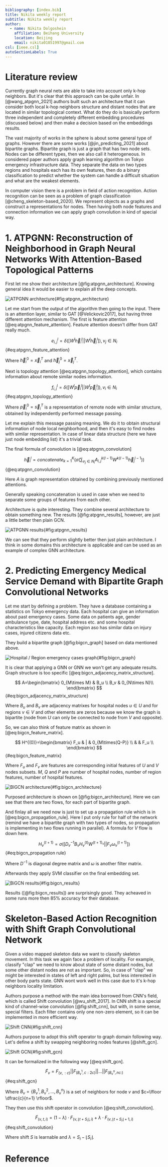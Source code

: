 ```yaml
---
bibliography: [index.bib]
title: Nikita weekly report
subtitle: Nikita weekly report
author:
  - name: Nikita Dolgoshein
    affiliation: Beihang University
    location: Beijing
    email: nikita01051997@gmail.com
csl: [ieee.csl]
autoSectionLabels: True
---
```


# Literature review

Currently graph neural nets are able to take into account only k-hop neighbors. But it's clear that this approach can be quite unfair. In [@wang_atpgnn_2021] authors built such an architecture that it can consider both local k-hop neighbors structure and distant nodes that are located in similar topological context. What do they do is basically perform three independent and completely different embedding procedures (discussed below) and then make a decision based on the embeddings results.

The vast majority of works in the sphere is about some general type of graphs. However there are some works [@jin_predicting_2021] about bipartite graphs. Bipartite graph is just a graph that has two node sets. Nodes can be different types, then we also call it heterogeneous. In considered paper authors apply graph learning algorithm on Tokyo emergency infrastructure data. They separate the data on two types regions and hospitals each has its own features, then do a binary classification to predict whether the system can handle a difficult situation and what are the weakest elements.

In computer vision there is a problem in field of action recognition. Action recognition can be seen as a problem of graph classification [@cheng_skeleton-based_2020]. We represent objects as a graphs and construct a representations for nodes. Then having both node features and connection information we can apply graph convolution in kind of special way.

# 1. ATPGNN: Reconstruction of Neighborhood in Graph Neural Networks With Attention-Based Topological Patterns

First let me show their architecture [@fig:atpgnn_architecture]. Knowing general idea it would be easier to explain all the deep concepts.

![ATPGNN architecture](atpgnn_architecture.png){#fig:atpgnn_architecture}

Let me start from the output of the algorithm then going to the input. There is an attention layer, similar to GAT [@Velickovic2017], but having three different attention mechanism. The first is feature attention [@eq:atpgnn_feature_attention]. Feature attention doesn't differ from GAT really much.

$$
e^l_{i,j}=\delta([W^l\vec{h}^l_i||W^l\vec{h}^l_j]),v_j\in N_i
$${#eq:atpgnn_feature_attention}

Where $\vec{h}^0_i=\vec{x}^T_i$ and $\vec{h}^0_j=\vec{x}^T_j$.

Next is topology attention [@eq:atpgnn_topology_attention], which contains information about remote similar nodes information.

$$
f^l_{i,j}=\delta([W^{l}\vec{p}^l_i||W^l\vec{p}^l_j]),v_i\in N_i
$${#eq:atpgnn_topology_attention}

Where $\vec{p}^0_i=\vec{s}^T_i$ is a representation of remote node with similar structure, obtained by independently performed message passing.

Let me explain this message passing meaning. We do it to obtain structural information of node local neighborhood, and then it's easy to find nodes with similar representation. In case of linear data structure (here we have just node embedding list) it's a trivial task.

The final formula of convolution is [@eq:atpgnn_convolution]

$$
\vec{h}^l_i=concatenate^K_{k=1}(\sigma(\sum_{v_j\in N_i}A^{k(l-1)}_{i,j}W^{k(l-1)}\vec{h}^{l-1}_j))
$${@eq:atpgnn_convolution}

Here $A$ is graph representation obtained by combining previously mentioned attentions.

Generally speaking concatenation is used in case when we need to separate some groups of features from each other.

Architecture is quite interesting. They combine several architecture to obtain something new. The results [@fig:atpgnn_results], however, are just a little better then plain GCN.

![ATPGNN results](atpgnn_results.png){#fig:atpgnn_results}

We can see that they perform slightly better then just plain architecture. I think in some domains this architecture is applicable and can be used as an example of complex GNN architecture.

# 2. Predicting Emergency Medical Service Demand with Bipartite Graph Convolutional Networks

Let me start by defining a problem. They have a database containing a statistics on Tokyo emergency data. Each hospital can give an information about past emergency cases. Some data on patients age, gender ambulance type, date, hospital address etc. and some hospital characteristics like capacity. Each region aso has similar data on injury cases, injured citizens data etc.

They build a bipartite graph [@fig:bigcn_graph] based on data mentioned above.

![Hospital / Region emergency cases graph](bigcn_graph.png){#fig:bigcn_graph}

It is clear that applying a GNN or GNN we won't get any adequate results. Graph structure is too specific [@eq:bigcn_adjacency_matrix_structure].

$$
A=\begin{bmatrix}
  0_{M\times M} & B_u \\
  B_v & 0_{N\times N}\\
\end{bmatrix}
$${#eq:bigcn_adjacency_matrix_structure}

Where $B_u$ and $B_v$ are adjacency matrixes for hospital nodes $u\in U$ and for regions $v\in V$ and other elements are zeros because we know the graph is bipartite (node from $U$ can only be connected to node from $V$ and opposite).

So, we can also think of feature matrix as shown in [@eq:bigcn_feature_matrix].

$$
H^{(0)}=\begin{bmatrix}
  F_u & | & 0_{M\times(Q-P)} \\
   & & F_u \\ 
\end{bmatrix}
$${#eq:bigcn_feature_matrix}

Where $F_u$ and $F_v$ are features are corresponding initial features of $U$ and $V$ nodes subsets. $M$, $Q$ and $P$ are number of hospital nodes, number of region features, number of hospital features.

![BIGCN architecture](bigcn_architecture.png){#fig:bigcn_architecture}

Purposed architecture is shown on [@fig:bigcn_architecture]. Here we can see that there are two flows, for each part of bipartite graph. 

And finlay all we need now is just to set up a propagation rule which is in [@eq:bigcn_propagation_rule]. Here I put only rule for half of the network (remind we have a bipartite graph with two types of nodes, so propagation is implementing in two flows running in parallel). A formula for $V$ flow is down here.

$$
H^{(t+1)}_v=\sigma([D^{-1}_vB_vH^{(t)}_vW^{(t+1)_v}||F_v\omega^{(t+1)}_v])
$${#eq:bigcn_propagation rule}

Where $D^{-1}$ is diagonal degree matrix and $\omega$ is another filter matrix.

Afterwards they apply SVM classifier on the final embedding set.

![BiGCN results](bigcn_results.png){#fig:bigcn_results}

Results ([@fig:bigcn_results]) are surprisingly good. They acheaved in some runs more then 85% accuracy for their database.

# Skeleton-Based Action Recognition with Shift Graph Convolutional Network

Given a video mapped skeleton data we want to classify skeleton movement. In this task we again face a problem of locality. For example, classify "clap" we need to know about state of some distant nodes, but some other distant nodes are not as important. So, in case of "clap" we might be interested in states of left and right palms, but less interested in other body parts state. GNN wont work well in this case due to it's k-hop neighbors locality limitation.

Authors purpose a method with the main idea borrowed from CNN's field, which is called Shift convolution [@wu_shift_2017]. In CNN shift is a special kind of channel-wise convolution [@fig:shift_cnn], but with, in some sense, special filters. Each filter contains only one non-zero element, so it can be implemented in more efficient way.

![Shift CNN](shift_cnn.png){#fig:shift_cnn}

Authors purpose to adopt this shift operator to graph domain following way. Let's define a shift by swapping neighboring nodes features [@shift_gcn].

![Shift GCN](shift_gcn.png){#fig:shift_gcn}

It can be formalized in the following way [@eq:shift_gcn].

$$
\tilde{F}_v=F_{(v,:c)}||F_{(B^1_v,c:2c)}|| ... ||F_{(B^n_v,nc:)}
$${#eq:shift_gcn}

Where $B_v=\{B^1_v, B^2_v,...,B^n_v\}$ is a set of neighbors for node $v$ and $c=\lfloor \dfrac{c}{n+1} \rfloor$.

They then use this shift operator in convolution [@eq:shift_convolution].

$$
\tilde{F}_{(v,t,i)}=(1-\lambda)\cdot{F_{(v,\lfloor{t+S_i}\rfloor,i)}}+\lambda\cdot{F_{(v,\lfloor{t+S_i}\rfloor+1,i)}}
$${#eq:shift_convolution}

Where shift $S$ is learnable and $\lambda=S_i-\lfloor S_i \rfloor$.



# Reference 